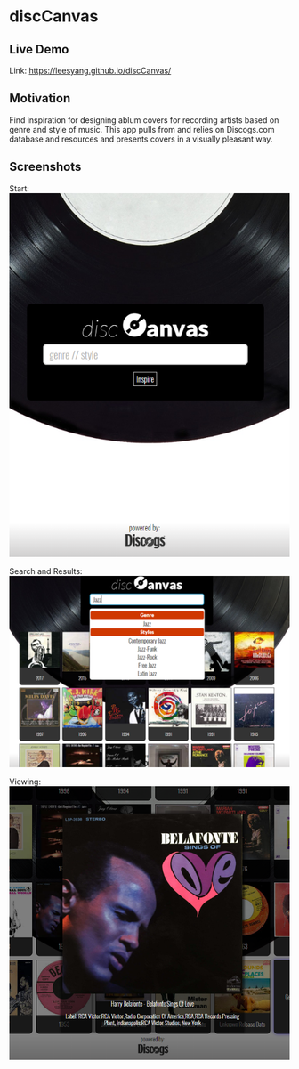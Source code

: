 # discCanvas

## Live Demo
Link: https://leesyang.github.io/discCanvas/

## Motivation
Find inspiration for designing ablum covers for recording artists based on genre and style of music. This app pulls from and relies on Discogs.com database and resources and presents covers in a visually pleasant way.

## Screenshots
Start:
![start screen](screenshots/start.PNG)

Search and Results:
![search and results](screenshots/results.PNG)

Viewing:
![viewing cover](screenshots/view.PNG)